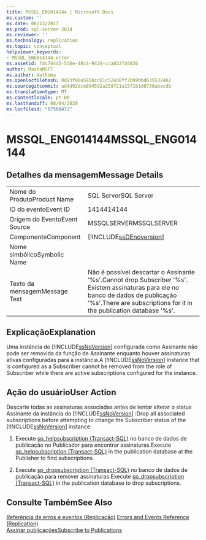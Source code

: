 ```yaml
---
title: MSSQL_ENG014144 | Microsoft Docs
ms.custom: ''
ms.date: 06/13/2017
ms.prod: sql-server-2014
ms.reviewer: ''
ms.technology: replication
ms.topic: conceptual
helpviewer_keywords:
- MSSQL_ENG014144 error
ms.assetid: fdc744d5-530e-48c4-9420-cca032fd482b
author: MashaMSFT
ms.author: mathoma
ms.openlocfilehash: 0d93f06a585bcc01c52438ff7b99bbd635532402
ms.sourcegitcommit: ad4d92dce894592a259721a1571b1d8736abacdb
ms.translationtype: MT
ms.contentlocale: pt-BR
ms.lasthandoff: 08/04/2020
ms.locfileid: "87568472"
---
```

# <a name="mssql_eng014144"></a><span data-ttu-id="a8689-102">MSSQL_ENG014144</span><span class="sxs-lookup"><span data-stu-id="a8689-102">MSSQL_ENG014144</span></span>
    
## <a name="message-details"></a><span data-ttu-id="a8689-103">Detalhes da mensagem</span><span class="sxs-lookup"><span data-stu-id="a8689-103">Message Details</span></span>  
  
|||  
|-|-|  
|<span data-ttu-id="a8689-104">Nome do Produto</span><span class="sxs-lookup"><span data-stu-id="a8689-104">Product Name</span></span>|<span data-ttu-id="a8689-105">SQL Server</span><span class="sxs-lookup"><span data-stu-id="a8689-105">SQL Server</span></span>|  
|<span data-ttu-id="a8689-106">ID do evento</span><span class="sxs-lookup"><span data-stu-id="a8689-106">Event ID</span></span>|<span data-ttu-id="a8689-107">14144</span><span class="sxs-lookup"><span data-stu-id="a8689-107">14144</span></span>|  
|<span data-ttu-id="a8689-108">Origem do Evento</span><span class="sxs-lookup"><span data-stu-id="a8689-108">Event Source</span></span>|<span data-ttu-id="a8689-109">MSSQLSERVER</span><span class="sxs-lookup"><span data-stu-id="a8689-109">MSSQLSERVER</span></span>|  
|<span data-ttu-id="a8689-110">Componente</span><span class="sxs-lookup"><span data-stu-id="a8689-110">Component</span></span>|[!INCLUDE[ssDEnoversion](../../includes/ssdenoversion-md.md)]|  
|<span data-ttu-id="a8689-111">Nome simbólico</span><span class="sxs-lookup"><span data-stu-id="a8689-111">Symbolic Name</span></span>||  
|<span data-ttu-id="a8689-112">Texto da mensagem</span><span class="sxs-lookup"><span data-stu-id="a8689-112">Message Text</span></span>|<span data-ttu-id="a8689-113">Não é possível descartar o Assinante '%s'.</span><span class="sxs-lookup"><span data-stu-id="a8689-113">Cannot drop Subscriber '%s'.</span></span> <span data-ttu-id="a8689-114">Existem assinaturas para ele no banco de dados de publicação '%s'.</span><span class="sxs-lookup"><span data-stu-id="a8689-114">There are subscriptions for it in the publication database '%s'.</span></span>|  
  
## <a name="explanation"></a><span data-ttu-id="a8689-115">Explicação</span><span class="sxs-lookup"><span data-stu-id="a8689-115">Explanation</span></span>  
 <span data-ttu-id="a8689-116">Uma instância do [!INCLUDE[ssNoVersion](../../includes/ssnoversion-md.md)] configurada como Assinante não pode ser removida da função de Assinante enquanto houver assinaturas ativas configuradas para a instância.</span><span class="sxs-lookup"><span data-stu-id="a8689-116">A [!INCLUDE[ssNoVersion](../../includes/ssnoversion-md.md)] instance that is configured as a Subscriber cannot be removed from the role of Subscriber while there are active subscriptions configured for the instance.</span></span>  
  
## <a name="user-action"></a><span data-ttu-id="a8689-117">Ação do usuário</span><span class="sxs-lookup"><span data-stu-id="a8689-117">User Action</span></span>  
 <span data-ttu-id="a8689-118">Descarte todas as assinaturas associadas antes de tentar alterar o status Assinante da instância do [!INCLUDE[ssNoVersion](../../includes/ssnoversion-md.md)] :</span><span class="sxs-lookup"><span data-stu-id="a8689-118">Drop all associated subscriptions before attempting to change the Subscriber status of the [!INCLUDE[ssNoVersion](../../includes/ssnoversion-md.md)] instance:</span></span>  
  
1.  <span data-ttu-id="a8689-119">Execute [sp_helpsubscription &#40;Transact-SQL&#41;](/sql/relational-databases/system-stored-procedures/sp-helpsubscription-transact-sql) no banco de dados de publicação no Publicador para encontrar assinaturas.</span><span class="sxs-lookup"><span data-stu-id="a8689-119">Execute [sp_helpsubscription &#40;Transact-SQL&#41;](/sql/relational-databases/system-stored-procedures/sp-helpsubscription-transact-sql) in the publication database at the Publisher to find subscriptions.</span></span>  
  
2.  <span data-ttu-id="a8689-120">Execute [sp_dropsubscription &#40;Transact-SQL&#41;](/sql/relational-databases/system-stored-procedures/sp-dropsubscription-transact-sql) no banco de dados de publicação para remover assinaturas.</span><span class="sxs-lookup"><span data-stu-id="a8689-120">Execute [sp_dropsubscription &#40;Transact-SQL&#41;](/sql/relational-databases/system-stored-procedures/sp-dropsubscription-transact-sql) in the publication database to drop subscriptions.</span></span>  
  
## <a name="see-also"></a><span data-ttu-id="a8689-121">Consulte Também</span><span class="sxs-lookup"><span data-stu-id="a8689-121">See Also</span></span>  
 <span data-ttu-id="a8689-122">[Referência de erros e eventos &#40;Replicação&#41;](errors-and-events-reference-replication.md) </span><span class="sxs-lookup"><span data-stu-id="a8689-122">[Errors and Events Reference &#40;Replication&#41;](errors-and-events-reference-replication.md) </span></span>  
 [<span data-ttu-id="a8689-123">Assinar publicações</span><span class="sxs-lookup"><span data-stu-id="a8689-123">Subscribe to Publications</span></span>](subscribe-to-publications.md)  
  
  
